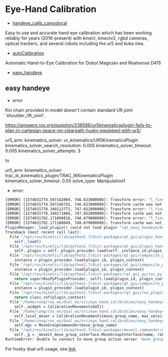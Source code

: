# Eye-Hand Calibration




- [handeye_calib_camodocal](https://github.com/jhu-lcsr/handeye_calib_camodocal)

Easy to use and accurate hand eye calibration which has been working reliably for years (2016-present) with kinect, kinectv2, rgbd cameras, optical trackers, and several robots including the ur5 and kuka iiwa.


- [autoCalibration](https://www.three.ml/2018/08/hand-eye-calibration/)

Automatic Hand-to-Eye Calibration for Dobot Magician and Realsense D415


- [easy_handeye](https://github.com/IFL-CAMP/easy_handeye)

## easy handeye 

- error

Kin chain provided in model doesn't contain standard UR joint 'shoulder_lift_joint'.

https://answers.ros.org/question/238586/ur5kinematicsplugin-fails-to-plan-in-cartesian-space-on-clearpath-husky-equipped-with-ur5/

ur5_arm:
  kinematics_solver: ur_kinematics/UR5KinematicsPlugin
  kinematics_solver_search_resolution: 0.005
  kinematics_solver_timeout: 0.005
  kinematics_solver_attempts: 3

to

ur5_arm:
  kinematics_solver: trac_ik_kinematics_plugin/TRAC_IKKinematicsPlugin
  kinematics_solver_timeout: 0.05
  solve_type: Manipulation1



 - error:
```bash
[ERROR] [1574031774.597142069, 746.623000000]: Transform error: "l_finger_1_link_proximal_actuating_hinge" passed to lookupTransform argument source_frame does not exist. 
[ERROR] [1574031774.597246755, 746.623000000]: Transform cache was not updated. Self-filtering may fail.
[ERROR] [1574031778.340112771, 747.652000000]: Transform error: "l_finger_1_link_proximal_actuating_hinge" passed to lookupTransform argument source_frame does not exist. 
[ERROR] [1574031778.340171866, 747.652000000]: Transform cache was not updated. Self-filtering may fail.
[ERROR] [1574031782.171098816, 748.679000000]: Transform error: "l_finger_1_link_proximal_actuating_hinge" passed to lookupTransform argument source_frame does not exist. 
[ERROR] [1574031782.171188049, 748.679000000]: Transform cache was not updated. Self-filtering may fail.
PluginManager._load_plugin() could not load plugin "rqt_easy_handeye/Hand-eye Calibration automatic movement":
Traceback (most recent call last):
  File "/opt/ros/kinetic/lib/python2.7/dist-packages/qt_gui/plugin_handler.py", line 99, in load
    self._load()
  File "/opt/ros/kinetic/lib/python2.7/dist-packages/qt_gui/plugin_handler_direct.py", line 54, in _load
    self._plugin = self._plugin_provider.load(self._instance_id.plugin_id, self._context)
  File "/opt/ros/kinetic/lib/python2.7/dist-packages/qt_gui/composite_plugin_provider.py", line 71, in load
    instance = plugin_provider.load(plugin_id, plugin_context)
  File "/opt/ros/kinetic/lib/python2.7/dist-packages/qt_gui/composite_plugin_provider.py", line 71, in load
    instance = plugin_provider.load(plugin_id, plugin_context)
  File "/opt/ros/kinetic/lib/python2.7/dist-packages/rqt_gui_py/ros_py_plugin_provider.py", line 60, in load
    return super(RosPyPluginProvider, self).load(plugin_id, plugin_context)
  File "/opt/ros/kinetic/lib/python2.7/dist-packages/qt_gui/composite_plugin_provider.py", line 71, in load
    instance = plugin_provider.load(plugin_id, plugin_context)
  File "/opt/ros/kinetic/lib/python2.7/dist-packages/rqt_gui/ros_plugin_provider.py", line 101, in load
    return class_ref(plugin_context)
  File "/home/cong/ros_ws/dual_ws/src/eye_hand_calibration/easy_handeye/rqt_easy_handeye/src/rqt_easy_handeye/rqt_calibrationmovements.py", line 306, in __init__
    self._widget = CalibrationMovementsGUI()
  File "/home/cong/ros_ws/dual_ws/src/eye_hand_calibration/easy_handeye/rqt_easy_handeye/src/rqt_easy_handeye/rqt_calibrationmovements.py", line 152, in __init__
    self.local_mover = CalibrationMovements(move_group_name, max_velocity_scaling, max_acceleration_scaling)
  File "/home/cong/ros_ws/dual_ws/src/eye_hand_calibration/easy_handeye/rqt_easy_handeye/src/rqt_easy_handeye/rqt_calibrationmovements.py", line 26, in __init__
    self.mgc = MoveGroupCommander(move_group_name)
  File "/opt/ros/kinetic/lib/python2.7/dist-packages/moveit_commander/move_group.py", line 52, in __init__
    self._g = _moveit_move_group_interface.MoveGroupInterface(name, robot_description, ns)
RuntimeError: Unable to connect to move_group action server 'move_group' within allotted time (5s)
```

For husky dual ur5 usage, see [link]().